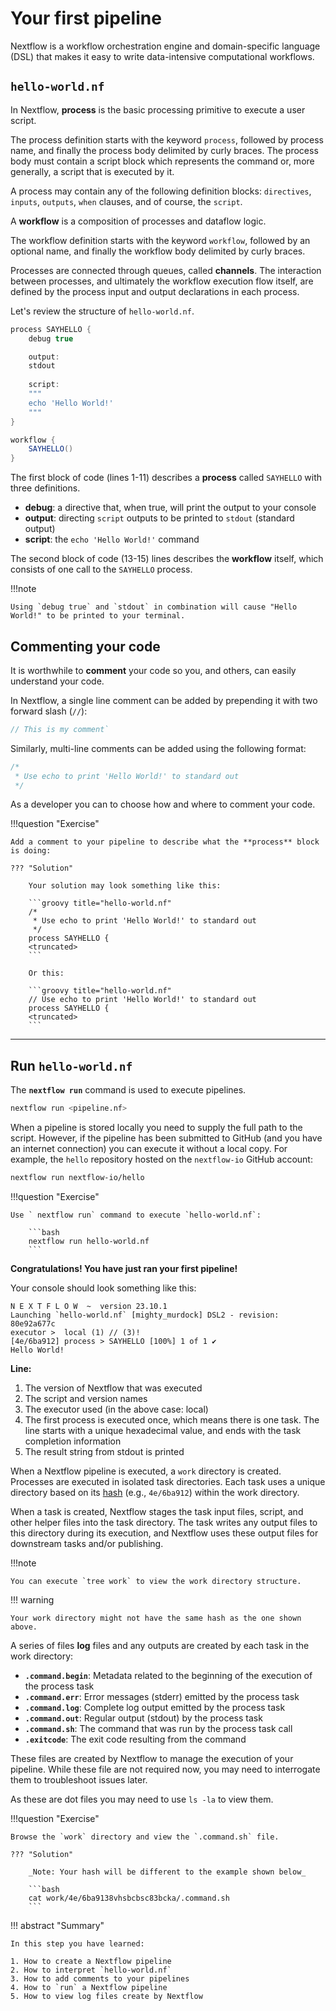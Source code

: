 # Your first pipeline

Nextflow is a workflow orchestration engine and domain-specific language (DSL) that makes it easy to write data-intensive computational workflows.

## `hello-world.nf`

In Nextflow, **process** is the basic processing primitive to execute a user script.

The process definition starts with the keyword `process`, followed by process name, and finally the process body delimited by curly braces. The process body must contain a script block which represents the command or, more generally, a script that is executed by it.

A process may contain any of the following definition blocks: `directives`, `inputs`, `outputs`, `when` clauses, and of course, the `script`.

A **workflow** is a composition of processes and dataflow logic.

The workflow definition starts with the keyword `workflow`, followed by an optional name, and finally the workflow body delimited by curly braces.

Processes are connected through queues, called **channels**. The interaction between processes, and ultimately the workflow execution flow itself, are defined by the process input and output declarations in each process.

Let's review the structure of  `hello-world.nf`.

```groovy title="hello-world.nf" linenums="1"
process SAYHELLO {
    debug true

    output: 
    stdout
    
    script:
    """
    echo 'Hello World!'
    """
}

workflow {
    SAYHELLO()
}
```

The first block of code (lines 1-11) describes a **process** called `SAYHELLO` with three definitions.

- **debug**: a directive that, when true, will print the output to your console
- **output**: directing `script` outputs to be printed to `stdout` (standard output)
- **script**: the `echo 'Hello World!'` command

The second block of code (13-15) lines describes the **workflow** itself, which consists of one call to the `SAYHELLO` process.

!!!note

    Using `debug true` and `stdout` in combination will cause "Hello World!" to be printed to your terminal.

## Commenting your code

It is worthwhile to **comment** your code so you, and others, can easily understand your code.

In Nextflow, a single line comment can be added by prepending it with two forward slash (`//`):

```groovy
// This is my comment` 
```

Similarly, multi-line comments can be added using the following format:

```groovy
/*
 * Use echo to print 'Hello World!' to standard out
 */
```

As a developer you can to choose how and where to comment your code.

!!!question "Exercise"

    Add a comment to your pipeline to describe what the **process** block is doing:

    ??? "Solution"

        Your solution may look something like this:

        ```groovy title="hello-world.nf"
        /*
         * Use echo to print 'Hello World!' to standard out
         */
        process SAYHELLO {
        <truncated>
        ```

        Or this:

        ```groovy title="hello-world.nf"
        // Use echo to print 'Hello World!' to standard out
        process SAYHELLO {
        <truncated>
        ```

---

## Run `hello-world.nf`

The **`nextflow run`** command is used to execute pipelines.

```bash
nextflow run <pipeline.nf>
```

When a pipeline is stored locally you need to supply the full path to the script. However, if the pipeline has been submitted to GitHub (and you have an internet connection) you can execute it without a local copy. For example, the `hello` repository hosted on the `nextflow-io` GitHub account:

```bash
nextflow run nextflow-io/hello
```

!!!question "Exercise"

    Use ` nextflow run` command to execute `hello-world.nf`:

        ```bash
        nextflow run hello-world.nf
        ```

**Congratulations! You have just ran your first pipeline!**

Your console should look something like this:

```console linenums="1"
N E X T F L O W  ~  version 23.10.1
Launching `hello-world.nf` [mighty_murdock] DSL2 - revision: 80e92a677c
executor >  local (1) // (3)!
[4e/6ba912] process > SAYHELLO [100%] 1 of 1 ✔
Hello World!
```

**Line:**

1. The version of Nextflow that was executed 
2. The script and version names
3. The executor used (in the above case: local)
4. The first process is executed once, which means there is one task. The line starts with a unique hexadecimal value, and ends with the task completion information
5. The result string from stdout is printed

When a Nextflow pipeline is executed, a `work` directory is created. Processes are executed in isolated task directories. Each task uses a unique directory based on its [hash](https://www.nextflow.io/docs/latest/cache-and-resume.html#task-hash) (e.g., `4e/6ba912`) within the work directory.

When a task is created, Nextflow stages the task input files, script, and other helper files into the task directory. The task writes any output files to this directory during its execution, and Nextflow uses these output files for downstream tasks and/or publishing.

!!!note

    You can execute `tree work` to view the work directory structure.

!!! warning

    Your work directory might not have the same hash as the one shown above.

A series of files **log** files and any outputs are created by each task in the work directory:

-   **`.command.begin`**: Metadata related to the beginning of the execution of the process task
-   **`.command.err`**: Error messages (stderr) emitted by the process task
-   **`.command.log`**: Complete log output emitted by the process task
-   **`.command.out`**: Regular output (stdout) by the process task
-   **`.command.sh`**: The command that was run by the process task call
-   **`.exitcode`**: The exit code resulting from the command

These files are created by Nextflow to manage the execution of your pipeline. While these file are not required now, you may need to interrogate them to troubleshoot issues later.

As these are dot files you may need to use `ls -la` to view them.

!!!question "Exercise"

    Browse the `work` directory and view the `.command.sh` file.

    ??? "Solution"

        _Note: Your hash will be different to the example shown below_

        ```bash
        cat work/4e/6ba9138vhsbcbsc83bcka/.command.sh
        ```

!!! abstract "Summary"

    In this step you have learned:  

    1. How to create a Nextflow pipeline
    2. How to interpret `hello-world.nf`
    3. How to add comments to your pipelines 
    4. How to `run` a Nextflow pipeline
    5. How to view log files create by Nextflow
